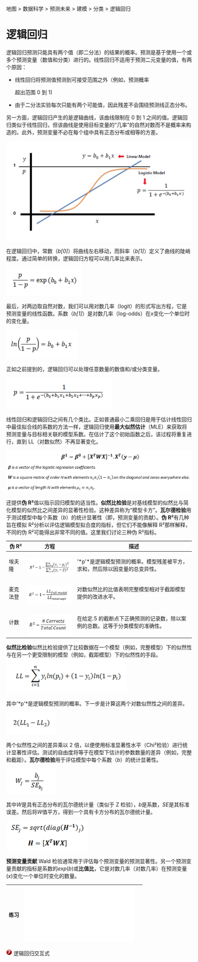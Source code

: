 地图 > 数据科学 > 预测未来 > 建模 > 分类 > 逻辑回归

# 逻辑回归

逻辑回归预测只能具有两个值（即二分法）的结果的概率。预测是基于使用一个或多个预测变量（数值和分类）进行的。线性回归不适用于预测二元变量的值，有两个原因：

+   线性回归将预测值预测到可接受范围之外（例如，预测概率

    超出范围 0 到 1)

+   由于二分法实验每次只能有两个可能值，因此残差不会围绕预测线正态分布。

另一方面，逻辑回归产生的是逻辑曲线，该曲线限制在 0 到 1 之间的值。逻辑回归类似于线性回归，但该曲线是使用目标变量的“几率”的自然对数而不是概率来构造的。此外，预测变量不必在每个组中具有正态分布或相等的方差。

![](img/b9e381daf20982692eeccdc666bcf022.jpg)

在逻辑回归中，常数（*b[0]*）将曲线左右移动，而斜率（*b[1]*）定义了曲线的陡峭程度。通过简单的转换，逻辑回归方程可以用几率比来表示。

![](img/e3401486902983be5086bf25ad3476b1.jpg)

最后，对两边取自然对数，我们可以用对数几率（logit）的形式写出方程，它是预测变量的线性函数。系数（*b[1]*）是对数几率（log-odds）在*x*变化一个单位时的变化量。

![](img/a01f83911f42fd5a3a02382d694d7a79.jpg)

正如之前提到的，逻辑回归可以处理任意数量的数值和/或分类变量。

![](img/4bb8d0e702a4115b4514eb6dd6b2867c.jpg)

线性回归和逻辑回归之间有几个类比。正如普通最小二乘回归是用于估计线性回归中最佳拟合线的系数的方法一样，逻辑回归使用**最大似然估计**（MLE）来获取将预测变量与目标相关联的模型系数。在估计了这个初始函数之后，该过程将重复进行，直到 LL（对数似然）不再显著变化。

![](img/e451cdda30e152c7ddfc0c4ecab8d5a6.jpg)

还提供**伪 R²**值以指示回归模型的适当性。**似然比检验**是对基线模型的似然比与简化模型的似然比之间差异的显著性检验。这种差异称为“模型卡方”。**瓦尔德检验**用于测试模型中每个系数（*b*）的统计显著性（即，预测变量的贡献）。**伪 R²**有几种旨在模拟 R²分析以评估逻辑模型拟合度的指标，但它们不能像解释 R²那样解释，不同的伪 R²可能得出非常不同的值。这里我们讨论三种伪 R²指标。

| 伪 R² | 方程 |  描述 |
| --- | --- | --- |
| 埃夫隆 |  ![](img/e90afa24f1531ddbe1feff3fd7c71a3d.jpg) | '*p'*是逻辑模型预测的概率。模型残差被平方，求和，然后除以因变量的总变异性。 |
| 麦克法登 |   ![](img/9280318f31b4486b33d6fe68716d3b92.jpg) | 对数似然比的比值表明完整模型相对于截距模型提供的改进水平。  |
| 计数 |   ![](img/17657667dd6b0a3a4be28fea3f7832c6.jpg) | 在给定.5 的截断点下正确预测的记录数，除以案例的总数。这等于分类模型的准确性。 |

**似然比检验**似然比检验提供了比较数据在一个模型（例如，完整模型）下的似然性与在另一个更受限制的模型（例如，截距模型）下的似然性的手段。![](img/709374935c784337d77cf3683e7a3028.jpg)

其中'*p'*是逻辑模型预测的概率。下一步是计算这两个对数似然性之间的差异。

![](img/882389f7f070fcfe4b4c6a9ef2e1cf05.jpg)

两个似然性之间的差异乘以 2 倍，以便使用标准显著性水平（Chi²检验）进行统计显著性评估。测试的自由度将等于在模型下估计的参数数量的差异（例如，完整和截距）。**瓦尔德检验**用于评估模型中每个系数（*b*）的统计显著性。

![](img/be985dc422f24f54e98b4fbd498fec5e.jpg)

其中*W*是具有正态分布的瓦尔德统计量（类似于 Z 检验），*b*是系数，*SE*是其标准误差。然后将*W*值平方，得到一个具有卡方分布的瓦尔德统计量。

![](img/25696dddd90a144c44196478c9a0fe4c.jpg)

**预测变量贡献** Wald 检验通常用于评估每个预测变量的预测显著性。另一个预测变量贡献的指标是系数的*exp*(*b*)或**比值比**，它是对数几率（对数几率）在预测变量(*x*)变化一个单位时变化的数量。

| 练习 | ![](img/Logistic.txt) |  |
| --- | --- | --- |

![](img/dc9f5f2d562c6ce8cb7def0d0596abff.jpg) 逻辑回归交互式
